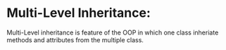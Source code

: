 # Multi-Level Inheritance:

Multi-Level inheritance is feature of the OOP in which one class inheriate methods and attributes from the multiple class.